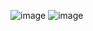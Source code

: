 ![image](https://github.com/Diegos0113/Practica-Izipay/assets/141373599/e2a5d008-2a77-4291-afa8-d00e1f2a9e00)
![image](https://github.com/Diegos0113/Practica-Izipay/assets/141373599/4e64acd2-45d9-4638-91fd-53d98a15c5ba)

